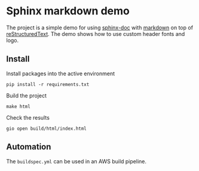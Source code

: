 # Sphinx markdown demo

The project is a simple demo for using [sphinx-doc](https://www.sphinx-doc.org/en/master/) with [markdown](https://en.wikipedia.org/wiki/Markdown) on top of [reStructuredText](https://en.wikipedia.org/wiki/ReStructuredText). The demo shows how to use custom header fonts and logo.  

## Install

Install packages into the active environment
```
pip install -r requirements.txt
```
Build the project
```
make html
```
Check the results
```
gio open build/html/index.html
```

## Automation

The `buildspec.yml` can be used in an AWS build pipeline.